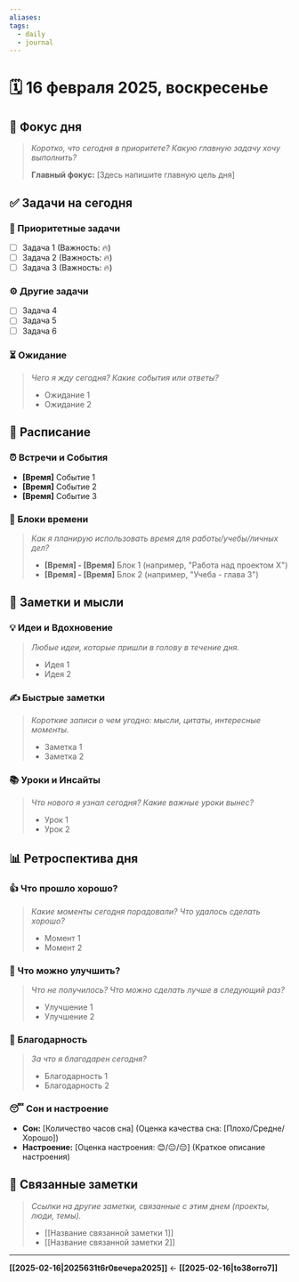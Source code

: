 ```yaml
---
aliases: 
tags:
  - daily
  - journal
---
```

# 🗓️ 16 февраля 2025, воскресенье

## 🎯 Фокус дня
> *Коротко, что сегодня в приоритете? Какую главную задачу хочу выполнить?*
>
> **Главный фокус:** [Здесь напишите главную цель дня]

## ✅ Задачи на сегодня

### 🚀 Приоритетные задачи
- [ ] Задача 1 (Важность: 🔥)
- [ ] Задача 2 (Важность: 🔥)
- [ ] Задача 3 (Важность: 🔥)

### ⚙️ Другие задачи
- [ ] Задача 4
- [ ] Задача 5
- [ ] Задача 6

### ⏳ Ожидание
> *Чего я жду сегодня? Какие события или ответы?*
>
> - Ожидание 1
> - Ожидание 2

## 📅 Расписание

### ⏰ Встречи и События
- **[Время]** Событие 1
- **[Время]** Событие 2
- **[Время]** Событие 3

### 🧱 Блоки времени
> *Как я планирую использовать время для работы/учебы/личных дел?*
>
> - **[Время] - [Время]** Блок 1 (например, "Работа над проектом X")
> - **[Время] - [Время]** Блок 2 (например, "Учеба - глава 3")

## 📝 Заметки и мысли

### 💡 Идеи и Вдохновение
> *Любые идеи, которые пришли в голову в течение дня.*
>
> - Идея 1
> - Идея 2

### ✍️  Быстрые заметки
> *Короткие записи о чем угодно: мысли, цитаты, интересные моменты.*
>
> - Заметка 1
> - Заметка 2

### 📚 Уроки и Инсайты
> *Что нового я узнал сегодня? Какие важные уроки вынес?*
>
> - Урок 1
> - Урок 2

## 📊  Ретроспектива дня

### 👍 Что прошло хорошо?
> *Какие моменты сегодня порадовали? Что удалось сделать хорошо?*
>
> - Момент 1
> - Момент 2

### 🤔 Что можно улучшить?
> *Что не получилось? Что можно сделать лучше в следующий раз?*
>
> - Улучшение 1
> - Улучшение 2

### 🧘 Благодарность
> *За что я благодарен сегодня?*
>
> - Благодарность 1
> - Благодарность 2

### 😴 Сон и настроение
- **Сон:** [Количество часов сна] (Оценка качества сна: [Плохо/Средне/Хорошо])
- **Настроение:** [Оценка настроения: 😊/😐/😔] (Краткое описание настроения)

## 🔗 Связанные заметки
> *Ссылки на другие заметки, связанные с этим днем (проекты, люди, темы).*
>
> - [[Название связанной заметки 1]]
> - [[Название связанной заметки 2]]

---
**[[2025-02-16|2025631t6r0вечера2025]]** ← **[[2025-02-16|to38orro7]]**